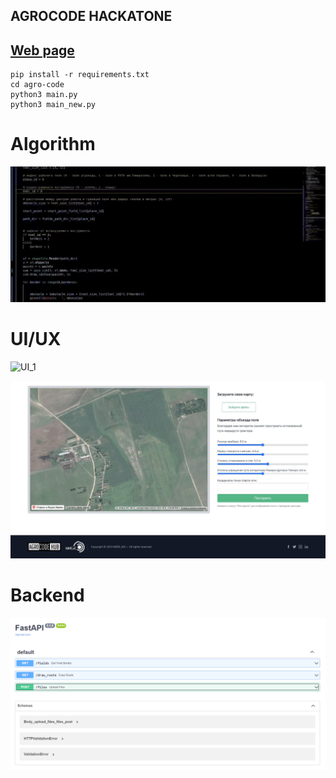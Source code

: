 ## AGROCODE HACKATONE
## [Web page](http://20.120.103.10/)

```
pip install -r requirements.txt 
cd agro-code
python3 main.py
python3 main_new.py
```

# Algorithm
![UI_0](https://github.com/Mapk58/agro-code/blob/main/Media/trt.gif?raw=true)


# UI/UX
![UI_1](https://github.com/Mapk58/agro-code/blob/main/Media/g.gif?raw=true)

![UI_2](https://github.com/Mapk58/agro-code/blob/main/Media/photo_2021-11-21_15-13-30.jpg)


# Backend
![Backend](https://github.com/Mapk58/agro-code/blob/main/Media/image_2021-11-21_14-54-23.png)
